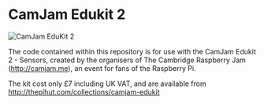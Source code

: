 # CamJam Edukit 2

![CamJam EduKit 2](http://camjam.me/wp-content/uploads/2014/11/CamJam-EduKit-2-small1.jpg)

The code contained within this repository is for use with the CamJam Edukit 2 - Sensors, created by the organisers of The Cambridge Raspberry Jam (http://camjam.me), an event for fans of the Raspberry Pi.

The kit cost only £7 including UK VAT, and are available from http://thepihut.com/collections/camjam-edukit
